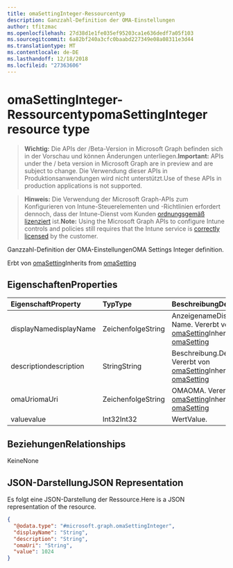 ```yaml
---
title: omaSettingInteger-Ressourcentyp
description: Ganzzahl-Definition der OMA-Einstellungen
author: tfitzmac
ms.openlocfilehash: 27d38d1e1fe035ef95203ca1e636dedf7a05f103
ms.sourcegitcommit: 6a82bf240a3cfc0baabd227349e08a08311e3d44
ms.translationtype: MT
ms.contentlocale: de-DE
ms.lasthandoff: 12/18/2018
ms.locfileid: "27363606"
---
```

# <a name="omasettinginteger-resource-type"></a><span data-ttu-id="a034a-103">omaSettingInteger-Ressourcentyp</span><span class="sxs-lookup"><span data-stu-id="a034a-103">omaSettingInteger resource type</span></span>

> <span data-ttu-id="a034a-104">**Wichtig:** Die APIs der /Beta-Version in Microsoft Graph befinden sich in der Vorschau und können Änderungen unterliegen.</span><span class="sxs-lookup"><span data-stu-id="a034a-104">**Important:** APIs under the / beta version in Microsoft Graph are in preview and are subject to change.</span></span> <span data-ttu-id="a034a-105">Die Verwendung dieser APIs in Produktionsanwendungen wird nicht unterstützt.</span><span class="sxs-lookup"><span data-stu-id="a034a-105">Use of these APIs in production applications is not supported.</span></span>

> <span data-ttu-id="a034a-106">**Hinweis:** Die Verwendung der Microsoft Graph-APIs zum Konfigurieren von Intune-Steuerelementen und -Richtlinien erfordert dennoch, dass der Intune-Dienst vom Kunden [ordnungsgemäß lizenziert](https://go.microsoft.com/fwlink/?linkid=839381) ist.</span><span class="sxs-lookup"><span data-stu-id="a034a-106">**Note:** Using the Microsoft Graph APIs to configure Intune controls and policies still requires that the Intune service is [correctly licensed](https://go.microsoft.com/fwlink/?linkid=839381) by the customer.</span></span>

<span data-ttu-id="a034a-107">Ganzzahl-Definition der OMA-Einstellungen</span><span class="sxs-lookup"><span data-stu-id="a034a-107">OMA Settings Integer definition.</span></span>

<span data-ttu-id="a034a-108">Erbt von [omaSetting](../resources/intune-deviceconfig-omasetting.md)</span><span class="sxs-lookup"><span data-stu-id="a034a-108">Inherits from [omaSetting](../resources/intune-deviceconfig-omasetting.md)</span></span>

## <a name="properties"></a><span data-ttu-id="a034a-109">Eigenschaften</span><span class="sxs-lookup"><span data-stu-id="a034a-109">Properties</span></span>
|<span data-ttu-id="a034a-110">Eigenschaft</span><span class="sxs-lookup"><span data-stu-id="a034a-110">Property</span></span>|<span data-ttu-id="a034a-111">Typ</span><span class="sxs-lookup"><span data-stu-id="a034a-111">Type</span></span>|<span data-ttu-id="a034a-112">Beschreibung</span><span class="sxs-lookup"><span data-stu-id="a034a-112">Description</span></span>|
|:---|:---|:---|
|<span data-ttu-id="a034a-113">displayName</span><span class="sxs-lookup"><span data-stu-id="a034a-113">displayName</span></span>|<span data-ttu-id="a034a-114">Zeichenfolge</span><span class="sxs-lookup"><span data-stu-id="a034a-114">String</span></span>|<span data-ttu-id="a034a-115">Anzeigename</span><span class="sxs-lookup"><span data-stu-id="a034a-115">Display Name.</span></span> <span data-ttu-id="a034a-116">Vererbt von [omaSetting](../resources/intune-deviceconfig-omasetting.md)</span><span class="sxs-lookup"><span data-stu-id="a034a-116">Inherited from [omaSetting](../resources/intune-deviceconfig-omasetting.md)</span></span>|
|<span data-ttu-id="a034a-117">description</span><span class="sxs-lookup"><span data-stu-id="a034a-117">description</span></span>|<span data-ttu-id="a034a-118">String</span><span class="sxs-lookup"><span data-stu-id="a034a-118">String</span></span>|<span data-ttu-id="a034a-119">Beschreibung.</span><span class="sxs-lookup"><span data-stu-id="a034a-119">Description.</span></span> <span data-ttu-id="a034a-120">Vererbt von [omaSetting](../resources/intune-deviceconfig-omasetting.md)</span><span class="sxs-lookup"><span data-stu-id="a034a-120">Inherited from [omaSetting](../resources/intune-deviceconfig-omasetting.md)</span></span>|
|<span data-ttu-id="a034a-121">omaUri</span><span class="sxs-lookup"><span data-stu-id="a034a-121">omaUri</span></span>|<span data-ttu-id="a034a-122">Zeichenfolge</span><span class="sxs-lookup"><span data-stu-id="a034a-122">String</span></span>|<span data-ttu-id="a034a-123">OMA</span><span class="sxs-lookup"><span data-stu-id="a034a-123">OMA.</span></span> <span data-ttu-id="a034a-124">Vererbt von [omaSetting](../resources/intune-deviceconfig-omasetting.md)</span><span class="sxs-lookup"><span data-stu-id="a034a-124">Inherited from [omaSetting](../resources/intune-deviceconfig-omasetting.md)</span></span>|
|<span data-ttu-id="a034a-125">value</span><span class="sxs-lookup"><span data-stu-id="a034a-125">value</span></span>|<span data-ttu-id="a034a-126">Int32</span><span class="sxs-lookup"><span data-stu-id="a034a-126">Int32</span></span>|<span data-ttu-id="a034a-127">Wert</span><span class="sxs-lookup"><span data-stu-id="a034a-127">Value.</span></span>|

## <a name="relationships"></a><span data-ttu-id="a034a-128">Beziehungen</span><span class="sxs-lookup"><span data-stu-id="a034a-128">Relationships</span></span>
<span data-ttu-id="a034a-129">Keine</span><span class="sxs-lookup"><span data-stu-id="a034a-129">None</span></span>
## <a name="json-representation"></a><span data-ttu-id="a034a-130">JSON-Darstellung</span><span class="sxs-lookup"><span data-stu-id="a034a-130">JSON Representation</span></span>
<span data-ttu-id="a034a-131">Es folgt eine JSON-Darstellung der Ressource.</span><span class="sxs-lookup"><span data-stu-id="a034a-131">Here is a JSON representation of the resource.</span></span>
<!-- {
  "blockType": "resource",
  "@odata.type": "microsoft.graph.omaSettingInteger"
}
-->
``` json
{
  "@odata.type": "#microsoft.graph.omaSettingInteger",
  "displayName": "String",
  "description": "String",
  "omaUri": "String",
  "value": 1024
}
```





